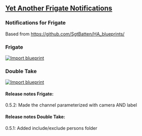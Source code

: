 ## [Yet Another Frigate Notifications](https://github.com/ralphv/yafn)

### Notifications for Frigate
Based from https://github.com/SgtBatten/HA_blueprints/

### Frigate
[![Import blueprint](https://my.home-assistant.io/badges/blueprint_import.svg)](https://my.home-assistant.io/redirect/blueprint_import/?blueprint_url=https%3A%2F%2Fgithub.com%2Fralphv%2Fyafn%2Fblob%2Fmain%2Fyafn-blueprint.yaml)

### Double Take
[![Import blueprint](https://my.home-assistant.io/badges/blueprint_import.svg)](https://my.home-assistant.io/redirect/blueprint_import/?blueprint_url=https%3A%2F%2Fgithub.com%2Fralphv%2Fyafn%2Fblob%2Fmain%2Fdouble-take-blueprint.yaml)

#### Release notes Frigate:
0.5.2: Made the channel parameterized with camera AND label

#### Release notes Double Take:
0.5.1: Added include/exclude persons folder
